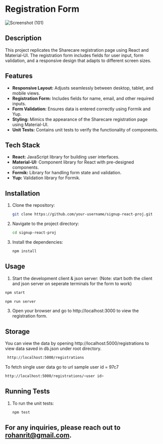 # Registration Form

![Screenshot (101)](https://github.com/user-attachments/assets/27a4986c-bce3-4a6c-8050-0aa32ceac00e)

## Description

This project replicates the Sharecare registration page using React and Material-UI. The registration form includes fields for user input, form validation, and a responsive design that adapts to different screen sizes.

## Features

- **Responsive Layout:** Adjusts seamlessly between desktop, tablet, and mobile views.
- **Registration Form:** Includes fields for name, email, and other required inputs.
- **Form Validation:** Ensures data is entered correctly using Formik and Yup.
- **Styling:** Mimics the appearance of the Sharecare registration page using Material-UI.
- **Unit Tests:** Contains unit tests to verify the functionality of components.

## Tech Stack

- **React:** JavaScript library for building user interfaces.
- **Material-UI:** Component library for React with pre-designed components.
- **Formik:** Library for handling form state and validation.
- **Yup:** Validation library for Formik.

## Installation

1. Clone the repository:
   ```bash
   git clone https://github.com/your-username/signup-react-proj.git
   ```

2. Navigate to the project directory:
   ```bash
   cd signup-react-proj
   ```

3. Install the dependencies:
   ```bash
   npm install
   ```

## Usage

1.  Start the development client & json server: (Note: start both the client and json server on seperate terminals for the form to work)
   ```bash
   npm start
   ```

   ```bash
   npm run server
   ```

3.  Open your browser and go to http://localhost:3000 to view the registration form.

## Storage

You can view the data by opening http://localhost:5000/registrations to view data saved in db.json under root directory.
   ```bash
    http://localhost:5000/registrations
   ```
To fetch single user data go to url
sample user id = 97c7 

   ```bash
   http://localhost:5000/registrations/<user id>
   ```

## Running Tests

1. To run the unit tests:
   ```bash
   npm test
   ```

## For any inquiries, please reach out to rohanrit@gmail.com.
